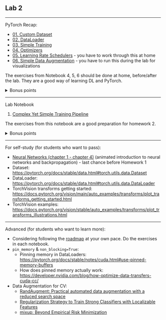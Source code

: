 ## Lab 2

***

PyTorch Recap:
* [01. Custom Dataset](https://github.com/Tensor-Reloaded/AI-Learning-Hub/blob/main/resources/beginner_pytorch/01_custom_dataset.ipynb)
* [02. DataLoader](https://github.com/Tensor-Reloaded/AI-Learning-Hub/blob/main/resources/beginner_pytorch/02_dataloader.ipynb)
* [03. Simple Training](https://github.com/Tensor-Reloaded/AI-Learning-Hub/blob/main/resources/beginner_pytorch/03_simple_training.ipynb)
* [04. Optimizers](https://github.com/Tensor-Reloaded/AI-Learning-Hub/blob/main/resources/beginner_pytorch/04_optimizers.ipynb) 
* [05. Learning Rate Schedulers](https://github.com/Tensor-Reloaded/AI-Learning-Hub/blob/main/resources/beginner_pytorch/05_lr_schedulers.ipynb) - you have to work through this at home
* [06. Simple Data Augmentation](https://github.com/Tensor-Reloaded/AI-Learning-Hub/blob/main/resources/beginner_pytorch/06_data_augmentation.ipynb) - you have to run this during the lab for visualizations

The exercises from Notebook 4, 5, 6 should be done at home, before/after the lab. They are a good way of learning DL and PyTorch. 
<details><summary>Bonus points</summary>
You will get bonus points if you do at least 4 out of 5 exercises in Notebook 4 and submit them until Lab 3.
For exercise 1, you also need to record the measurements and explain what did you change and why.
</details>

***

Lab Notebook

1. [Complex Yet Simple Training Pipeline](https://github.com/Tensor-Reloaded/AI-Learning-Hub/blob/main/resources/advanced_pytorch/ComplexYetSimpleTrainingPipeline.ipynb)

The exercises from this notebook are a good preparation for homework 2.

<details><summary>Bonus points</summary>
You will get bonus points if you do all 4 exercises from "Complex Yet Simple Training Pipeline" and submit them until Lab 4.
</details>

***

For self-study (for students who want to pass):
* [Neural Networks (chapter 1 - chapter 4)](https://www.youtube.com/playlist?list=PLZHQObOWTQDNU6R1_67000Dx_ZCJB-3pi) (animated introduction to neural networks and backpropagation) - last chance before Homework 1
* Dataset: https://pytorch.org/docs/stable/data.html#torch.utils.data.Dataset
* DataLoader: https://pytorch.org/docs/stable/data.html#torch.utils.data.DataLoader
* TorchVision transforms getting started: https://docs.pytorch.org/vision/main/auto_examples/transforms/plot_transforms_getting_started.html
* TorchVision examples: https://docs.pytorch.org/vision/stable/auto_examples/transforms/plot_transforms_illustrations.html
***


Advanced (for students who want to learn more):
* Considering following the [roadmap](https://github.com/Tensor-Reloaded/AI-Learning-Hub/blob/main/foundations/roadmap.md) at your own pace. Do the exercises in each notebook.
* `pin_memory` & `non_blocking=True`:
   * Pinning memory in DataLoaders: https://pytorch.org/docs/stable/notes/cuda.html#use-pinned-memory-buffers
   * How does pinned memory actually work: https://developer.nvidia.com/blog/how-optimize-data-transfers-cuda-cc/ 
* Data Augmentation for CV:
  * [RandAugment: Practical automated data augmentation with a reduced search space](https://arxiv.org/abs/1909.13719)
  * [Regularization Strategy to Train Strong Classifiers with Localizable Features](https://arxiv.org/abs/1905.04899)
  * [mixup: Beyond Empirical Risk Minimization](https://arxiv.org/abs/1710.09412)
